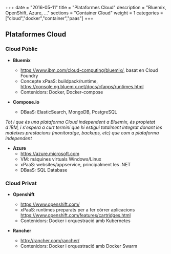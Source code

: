 +++
date        = "2016-05-11"
title       = "Plataformes Cloud"
description = "Bluemix, OpenShift, Azure, ..."
sections    = "Container Cloud"
weight      = 1
categories  = ["cloud","docker","container","paas"]
+++

## Plataformes Cloud

### Cloud Públic

* **Bluemix**
	- https://www.ibm.com/cloud-computing/bluemix/, basat en Cloud Foundry
	- Concepte xPaaS: buildpack/runtime, https://console.ng.bluemix.net/docs/cfapps/runtimes.html
	- Contenidors: Docker, Docker-compose

* **Compose.io**
	- DBaaS: ElasticSearch, MongoDB, PostgreSQL

_Tot i que és una plataforma Cloud independent a Bluemix, és propietat d'IBM, i s'espera a curt termini que hi estigui totalment integrat donant les mateixes prestacions (monitoratge, backups, etc) que com a plataforma independent_

* **Azure**
	- https://azure.microsoft.com
	- VM: màquines virtuals Windows/Linux
	- xPaaS: websites/appservice, principalment les .NET
	- DBaaS: SQL Database
	
### Cloud Privat

* **Openshift**

	- https://www.openshift.com/
	- xPaaS: runtimes preparats per a fer córrer aplicacions https://www.openshift.com/features/cartridges.html
	- Contenidors: Docker i orquestració amb Kubernetes

* **Rancher**

	- http://rancher.com/rancher/
	- Contenidors: Docker i orquestració amb Docker Swarm
